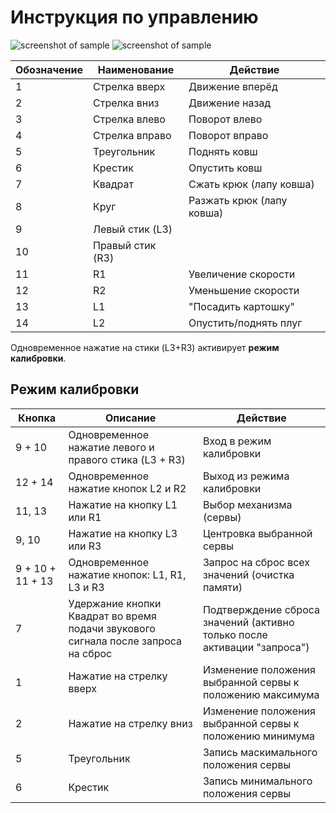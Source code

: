 # Инструкция по управлению

![screenshot of sample](https://image.ibb.co/i3mu8o/RTC_17431.png)
![screenshot of sample](https://image.ibb.co/bVwSTo/RTC_17401.png)



Обозначение | Наименование    | Действие
------------|-----------------|----------
1           | Стрелка вверх   | Движение вперёд
2           | Стрелка вниз    | Движение назад
3           | Стрелка влево   | Поворот влево
4           | Стрелка вправо  | Поворот вправо
5           | Треугольник     | Поднять ковш
6           | Крестик         | Опустить ковш
7           | Квадрат         | Сжать крюк (лапу ковша)
8           | Круг            | Разжать крюк (лапу ковша)
9           | Левый стик (L3) | 
10          | Правый стик (R3)| 
11          | R1              | Увеличение скорости
12          | R2              | Уменьшение скорости
13          | L1              | "Посадить картошку"
14          | L2              | Опустить/поднять плуг

Одновременное нажатие на стики (L3+R3) активирует **режим калибровки**.

## Режим калибровки

Кнопка           | Описание                     | Действие
-----------------|------------------------------|----------------------------------------
9 + 10           | Одновременное нажатие левого и правого стика (L3 + R3)| Вход в режим калибровки
12 + 14          | Одновременное нажатие кнопок L2 и R2                      | Выход из режима калибровки
11, 13           | Нажатие на кнопку L1 или R1                       | Выбор механизма (сервы)
9, 10            | Нажатие на кнопку L3 или R3                       | Центровка выбранной сервы
9 + 10 + 11 + 13 | Одновременное нажатие кнопок: L1, R1, L3 и R3            | Запрос на сброс всех значений (очистка памяти)
7                | Удержание кнопки Квадрат во время подачи звукового сигнала после запроса на сброс | Подтверждение сброса значений (активно только после активации "запроса")
1                           | Нажатие на стрелку вверх | Изменение положения выбранной сервы к положению максимума
2                           | Нажатие на стрелку вниз  | Изменение положения выбранной сервы к положению минимума
5           | Треугольник     | Запись маскимального положения сервы
6           | Крестик         | Запись минимального положения сервы


